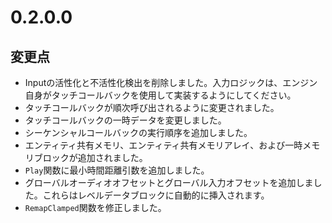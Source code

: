 # 0.2.0.0

## 変更点

- Inputの活性化と不活性化検出を削除しました。入力ロジックは、エンジン自身がタッチコールバックを使用して実装するようにしてください。
- タッチコールバックが順次呼び出されるように変更されました。
- タッチコールバックの一時データを変更しました。
- シーケンシャルコールバックの実行順序を追加しました。
- エンティティ共有メモリ、エンティティ共有メモリアレイ、および一時メモリブロックが追加されました。
- `Play`関数に最小時間距離引数を追加しました。
- グローバルオーディオオフセットとグローバル入力オフセットを追加しました。これらはレベルデータブロックに自動的に挿入されます。
- `RemapClamped`関数を修正しました。
